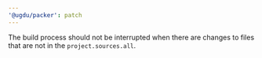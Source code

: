 ```yaml
---
'@ugdu/packer': patch
---
```


The build process should not be interrupted when there are changes to files that are not in the `project.sources.all`.
